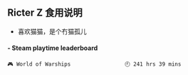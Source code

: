## Ricter Z 食用说明
- 喜欢猫猫，是个冇猫孤儿

<!-- steam-box start -->
#### - Steam playtime leaderboard
```text
🎮 World of Warships                 🕘 241 hrs 39 mins
```
<!-- Powered by https://github.com/YouEclipse/steam-box . -->
<!-- steam-box end -->
